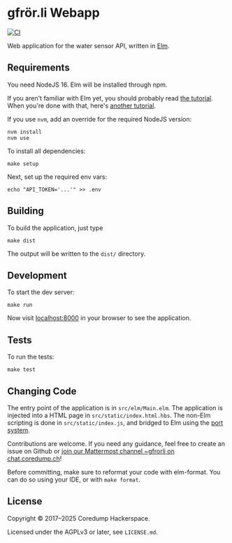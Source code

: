 # gfrör.li Webapp

[![CI][ci-badge]][ci]

Web application for the water sensor API, written in
[Elm](http://elm-lang.org/).

## Requirements

You need NodeJS 16. Elm will be installed through npm.

If you aren't familiar with Elm yet, you should probably read [the
tutorial](https://guide.elm-lang.org/). When you're done with that,
here's [another tutorial](https://www.elm-tutorial.org/).

If you use `nvm`, add an override for the required NodeJS version:

    nvm install
    nvm use

To install all dependencies:

    make setup

Next, set up the required env vars:

    echo "API_TOKEN='...'" >> .env

## Building

To build the application, just type

    make dist

The output will be written to the `dist/` directory.

## Development

To start the dev server:

    make run

Now visit [localhost:8000](http://localhost:8000/) in your browser
to see the application.

## Tests

To run the tests:

    make test

## Changing Code

The entry point of the application is in `src/elm/Main.elm`. The application is
injected into a HTML page in `src/static/index.html.hbs`. The non-Elm scripting
is done in `src/static/index.js`, and bridged to Elm using the [port
system](https://guide.elm-lang.org/interop/javascript.html).

Contributions are welcome. If you need any guidance, feel free to create an
issue on Github or [join our Mattermost channel ~gfrorli on
chat.coredump.ch](https://chat.coredump.ch/coredump/channels/gfrorli)!

Before committing, make sure to reformat your code with elm-format. You can do
so using your IDE, or with `make format`.

## License

Copyright © 2017–2025 Coredump Hackerspace.

Licensed under the AGPLv3 or later, see `LICENSE.md`.


<!-- Badges -->
[ci]: https://github.com/gfroerli/web/actions?query=workflow%3ACI
[ci-badge]: https://img.shields.io/github/actions/workflow/status/gfroerli/web/ci.yml?branch=main
